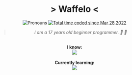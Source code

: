 <div align='center'>
  <h1> > Waffelo <</h1>
  <img alt='Pronouns' src='https://img.shields.io/endpoint?url=https://pronoundb.org/shields/6241e920d4285378cf0b4455' /> <a href="https://wakatime.com/@29725049-7048-4ebb-8064-21f95716ce5a"><img src="https://wakatime.com/badge/user/29725049-7048-4ebb-8064-21f95716ce5a.svg" alt="Total time coded since Mar 28 2022" /></a> 

   <blockquote><i>I am a 17 years old beginner programmer. 🧇 🐾 </i></div></blockquote>
  <br/>

<div align='center'>
   <b>I know:</b><br/>
   <a href="https://skillicons.dev">
    <img src="https://skillicons.dev/icons?i=latex,linux,vim" />
   </a>
  </div>
  
 <br/>
 <div align='center'>
   <b>Currently learning:</b><br/>
   <a href="https://skillicons.dev">
    <img src="https://skillicons.dev/icons?i=arduino,python,js,cpp" />
   </a>
  </div>
  
 
  
